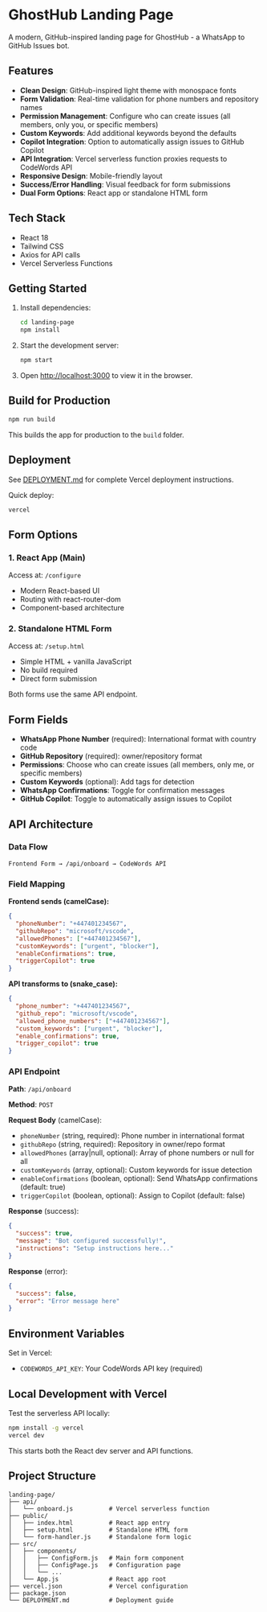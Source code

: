 # GhostHub Landing Page

A modern, GitHub-inspired landing page for GhostHub - a WhatsApp to GitHub Issues bot.

## Features

- **Clean Design**: GitHub-inspired light theme with monospace fonts
- **Form Validation**: Real-time validation for phone numbers and repository names
- **Permission Management**: Configure who can create issues (all members, only you, or specific members)
- **Custom Keywords**: Add additional keywords beyond the defaults
- **Copilot Integration**: Option to automatically assign issues to GitHub Copilot
- **API Integration**: Vercel serverless function proxies requests to CodeWords API
- **Responsive Design**: Mobile-friendly layout
- **Success/Error Handling**: Visual feedback for form submissions
- **Dual Form Options**: React app or standalone HTML form

## Tech Stack

- React 18
- Tailwind CSS
- Axios for API calls
- Vercel Serverless Functions

## Getting Started

1. Install dependencies:
   ```bash
   cd landing-page
   npm install
   ```

2. Start the development server:
   ```bash
   npm start
   ```

3. Open [http://localhost:3000](http://localhost:3000) to view it in the browser.

## Build for Production

```bash
npm run build
```

This builds the app for production to the `build` folder.

## Deployment

See [DEPLOYMENT.md](./DEPLOYMENT.md) for complete Vercel deployment instructions.

Quick deploy:
```bash
vercel
```

## Form Options

### 1. React App (Main)
Access at: `/configure`
- Modern React-based UI
- Routing with react-router-dom
- Component-based architecture

### 2. Standalone HTML Form
Access at: `/setup.html`
- Simple HTML + vanilla JavaScript
- No build required
- Direct form submission

Both forms use the same API endpoint.

## Form Fields

- **WhatsApp Phone Number** (required): International format with country code
- **GitHub Repository** (required): owner/repository format
- **Permissions**: Choose who can create issues (all members, only me, or specific members)
- **Custom Keywords** (optional): Add tags for detection
- **WhatsApp Confirmations**: Toggle for confirmation messages
- **GitHub Copilot**: Toggle to automatically assign issues to Copilot

## API Architecture

### Data Flow

```
Frontend Form → /api/onboard → CodeWords API
```

### Field Mapping

**Frontend sends (camelCase):**
```json
{
  "phoneNumber": "+447401234567",
  "githubRepo": "microsoft/vscode",
  "allowedPhones": ["+447401234567"],
  "customKeywords": ["urgent", "blocker"],
  "enableConfirmations": true,
  "triggerCopilot": true
}
```

**API transforms to (snake_case):**
```json
{
  "phone_number": "+447401234567",
  "github_repo": "microsoft/vscode",
  "allowed_phone_numbers": ["+447401234567"],
  "custom_keywords": ["urgent", "blocker"],
  "enable_confirmations": true,
  "trigger_copilot": true
}
```

### API Endpoint

**Path**: `/api/onboard`

**Method**: `POST`

**Request Body** (camelCase):
- `phoneNumber` (string, required): Phone number in international format
- `githubRepo` (string, required): Repository in owner/repo format
- `allowedPhones` (array|null, optional): Array of phone numbers or null for all
- `customKeywords` (array, optional): Custom keywords for issue detection
- `enableConfirmations` (boolean, optional): Send WhatsApp confirmations (default: true)
- `triggerCopilot` (boolean, optional): Assign to Copilot (default: false)

**Response** (success):
```json
{
  "success": true,
  "message": "Bot configured successfully!",
  "instructions": "Setup instructions here..."
}
```

**Response** (error):
```json
{
  "success": false,
  "error": "Error message here"
}
```

## Environment Variables

Set in Vercel:
- `CODEWORDS_API_KEY`: Your CodeWords API key (required)

## Local Development with Vercel

Test the serverless API locally:

```bash
npm install -g vercel
vercel dev
```

This starts both the React dev server and API functions.

## Project Structure

```
landing-page/
├── api/
│   └── onboard.js          # Vercel serverless function
├── public/
│   ├── index.html          # React app entry
│   ├── setup.html          # Standalone HTML form
│   └── form-handler.js     # Standalone form logic
├── src/
│   ├── components/
│   │   ├── ConfigForm.js   # Main form component
│   │   ├── ConfigPage.js   # Configuration page
│   │   └── ...
│   └── App.js              # React app root
├── vercel.json             # Vercel configuration
├── package.json
└── DEPLOYMENT.md           # Deployment guide
```
